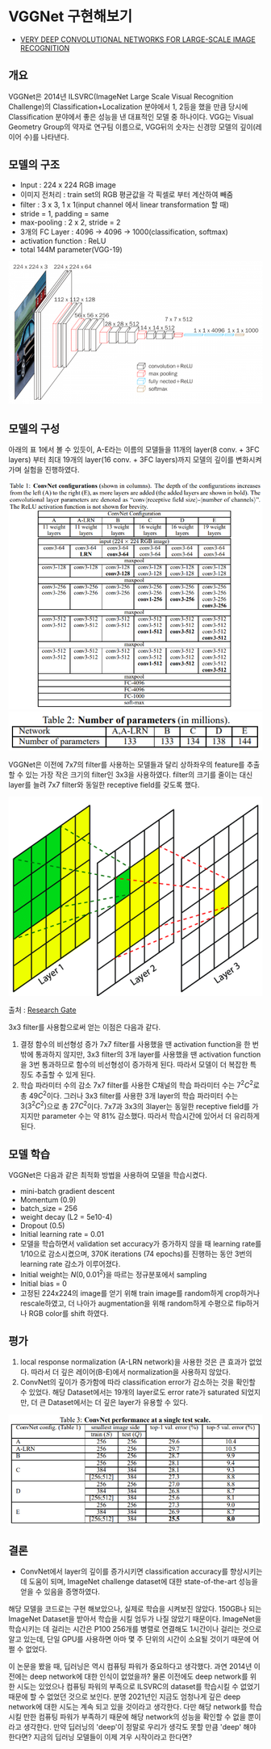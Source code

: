 # VGGNet 구현해보기

- [VERY DEEP CONVOLUTIONAL NETWORKS FOR LARGE-SCALE IMAGE RECOGNITION](https://arxiv.org/pdf/1409.1556.pdf)

## 개요

VGGNet은 2014년 ILSVRC(ImageNet Large Scale Visual Recognition Challenge)의 Classification+Localization 분야에서 1, 2등을 했을 만큼 당시에 Classification 분야에서 좋은 성능을 낸 대표적인 모델 중 하나이다. VGG는 Visual Geometry Group의 약자로 연구팀 이름으로, VGG뒤의 숫자는 신경망 모델의 깊이(레이어 수)를 나타낸다.

## 모델의 구조

- Input : 224 x 224 RGB image
- 이미지 전처리 : train set의 RGB 평균값을 각 픽셀로 부터 계산하여 빼줌
- filter : 3 x 3, 1 x 1(input channel 에서 linear transformation 할 때)
- stride = 1, padding = same
- max-pooling : 2 x 2, stride = 2
- 3개의 FC Layer : 4096 → 4096 → 1000(classification, softmax)
- activation function : ReLU
- total 144M parameter(VGG-19)

![images00.png](./images/images00.png)

## 모델의 구성

아래의 표 1에서 볼 수 있듯이, A-E라는 이름의 모델들을 11개의 layer(8 conv. + 3FC layers) 부터 최대 19개의 layer(16 conv. + 3FC layers)까지 모델의 깊이를 변화시켜가며 실험을 진행하였다.

![images01.png](./images/images01.png)
![images02.png](./images/images02.png)

VGGNet은 이전에 7x7의 filter를 사용하는 모델들과 달리 상하좌우의 feature를 추출할 수 있는 가장 작은 크기의 filter인 3x3을 사용하였다. filter의 크기를 줄이는 대신 layer를 늘려 7x7 filter와 동일한 receptive field를 갖도록 했다.

![images03.png](./images/images03.png)

출처 : [Research Gate](https://www.researchgate.net/figure/The-receptive-field-of-each-convolution-layer-with-a-3-3-kernel-The-green-area-marks_fig4_316950618)

3x3 filter를 사용함으로써 얻는 이점은 다음과 같다.

1. 결정 함수의 비선형성 증가
7x7 filter를 사용했을 땐 activation function을 한 번 밖에 통과하지 않지만, 3x3 filter의 3개 layer를  사용했을 땐 activation function을 3번 통과하므로 함수의 비선형성이 증가하게 된다. 따라서 모델이 더 복잡한 특징도 추출할 수 있게 된다.
2. 학습 파라미터 수의 감소
7x7 filter를 사용한 C채널의 학습 파라미터 수는 $7^2C^2$로 총 $49C^2$이다. 그러나 3x3 filter를 사용한 3개 layer의 학습 파라미터 수는 $3(3^2C^2)$으로 총 $27C^2$이다. 7x7과 3x3의 3layer는 동일한 receptive field를 가지지만 parameter 수는 약 81% 감소했다. 따라서 학습시간에 있어서 더 유리하게 된다.

## 모델 학습

VGGNet은 다음과 같은 최적화 방법을 사용하여 모델을 학습시켰다.

- mini-batch gradient descent
- Momentum (0.9)
- batch_size = 256
- weight decay (L2 = 5e10-4)
- Dropout (0.5)
- Initial learning rate = 0.01
- 모델을 학습하면서 validation set accuracy가 증가하지 않을 때 learning rate를 1/10으로 감소시켰으며, 370K iterations (74 epochs)를 진행하는 동안 3번의 learning rate 감소가 이루어졌다.
- Initial weight는 $N(0, 0.01^2)$을 따르는 정규분포에서 sampling
- Initial bias = 0
- 고정된 224x224의 image를 얻기 위해 train image를 random하게 crop하거나 rescale하였고, 더 나아가 augmentation을 위해 random하게 수평으로 flip하거나 RGB color를 shift 하였다.

## 평가

1. local response normalization (A-LRN network)을 사용한 것은 큰 효과가 없었다. 따라서 더 깊은 레이어(B-E)에서 normalization을 사용하지 않았다.
2. ConvNet의 깊이가 증가함에 따라 classification error가 감소하는 것을 확인할 수 있었다. 해당 Dataset에서는 19개의 layer로도 error rate가 saturated 되었지만, 더 큰 Dataset에서는 더 깊은 layer가 유용할 수 있다.

![images04.png](./images/images04.png)

## 결론

- ConvNet에서 layer의 깊이를 증가시키면 classification accuracy를 향상시키는 데 도움이 되며, ImageNet challenge dataset에 대한 state-of-the-art 성능을 얻을 수 있음을 증명하였다.

해당 모델을 코드로는 구현 해보았으나, 실제로 학습을 시켜보진 않았다. 150GB나 되는 ImageNet Dataset을 받아서 학습을 시킬 엄두가 나질 않았기 때문이다. ImageNet을 학습시키는 데 걸리는 시간은 P100 256개를 병렬로 연결해도 1시간이나 걸리는 것으로 알고 있는데, 단일 GPU를 사용하면 아마 몇 주 단위의 시간이 소요될 것이기 때문에 어쩔 수 없었다.

이 논문을 봤을 때, 딥러닝은 역시 컴퓨팅 파워가 중요하다고 생각했다. 과연 2014년 이전에는 deep network에 대한 인식이 없었을까? 물론 이전에도 deep network를 위한 시도는 있었으나 컴퓨팅 파워의 부족으로 ILSVRC의 dataset를 학습시킬 수 없었기 때문에 할 수 없었던 것으로 보인다. 분명 2021년인 지금도 엄청나게 깊은 deep network에 대한 시도는 계속 되고 있을 것이라고 생각한다. 다만 해당 network를 학습시킬 만한 컴퓨팅 파워가 부족하기 때문에 해당 network의 성능을 확인할 수 없을 뿐이라고 생각한다. 만약 딥러닝의 'deep'이 정말로 우리가 생각도 못할 만큼 'deep' 해야 한다면? 지금의 딥러닝 모델들이 이제 겨우 시작이라고 한다면?
